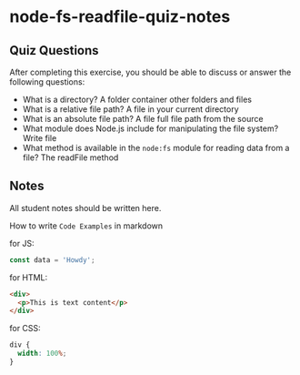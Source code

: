 # node-fs-readfile-quiz-notes

## Quiz Questions

After completing this exercise, you should be able to discuss or answer the following questions:

- What is a directory?
  A folder container other folders and files
- What is a relative file path?
  A file in your current directory
- What is an absolute file path?
  A file full file path from the source
- What module does Node.js include for manipulating the file system?
  Write file
- What method is available in the `node:fs` module for reading data from a file?
  The readFile method

## Notes

All student notes should be written here.

How to write `Code Examples` in markdown

for JS:

```javascript
const data = 'Howdy';
```

for HTML:

```html
<div>
  <p>This is text content</p>
</div>
```

for CSS:

```css
div {
  width: 100%;
}
```
